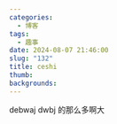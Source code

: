 ```yaml
---
categories:
  - 博客
tags:
  - 趣事
date: 2024-08-07 21:46:00
slug: "132"
title: ceshi
thumb: 
backgrounds:
---
```


debwaj dwbj 
的那么多啊大